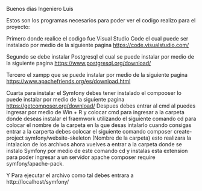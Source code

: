 Buenos dias Ingeniero Luis

Estos son los programas necesarios para poder ver el codigo realizo para el proyecto:

Primero donde realice el codigo fue Visual Studio Code el cual puede ser instalado por medio de la siguiente pagina https://code.visualstudio.com/

Segundo se debe instalar Postgresql el cual se puede instalar por medio de la siguiente pagina https://www.postgresql.org/download/

Tercero el xampp que se puede instalar por medio de la siguiente pagina https://www.apachefriends.org/es/download.html

Cuarta para instalar el Symfony debes tener instalado el compooser lo puede instalar por medio de la siguiente pagina https://getcomposer.org/download/
Despues debes entrar al cmd al puedes ingresar por medio de Win + R y colocar cmd para ingresar a la carpeta donde deseas instalar el fraemwork
utilizando el siguiente comando cd para colocar el nombre de la carpeta en la que desas intalarlo cuando consigas entrar a la carperta debes colocar 
el siguiente comando composer create-project symfony/website-skeleton (Nombre de la carpeta) esto realizara la intalacion de los archivos
ahora vuelves a entrar a la carpeta donde se instalo Symfony por medio de este comando cd y instalas esta extension para poder ingresar a un 
servidor apache composer require symfony/apache-pack.


Y Para ejecutar el archivo como tal debes entrara a http://localhost/symfony/
